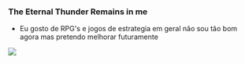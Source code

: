 ### The Eternal Thunder Remains in me

- Eu gosto de RPG's e jogos de estrategia em geral
não sou tão bom agora mas pretendo melhorar futuramente

![](https://media.tenor.com/6_aLJiZ5uhYAAAAC/btd6-bloons.gif)





